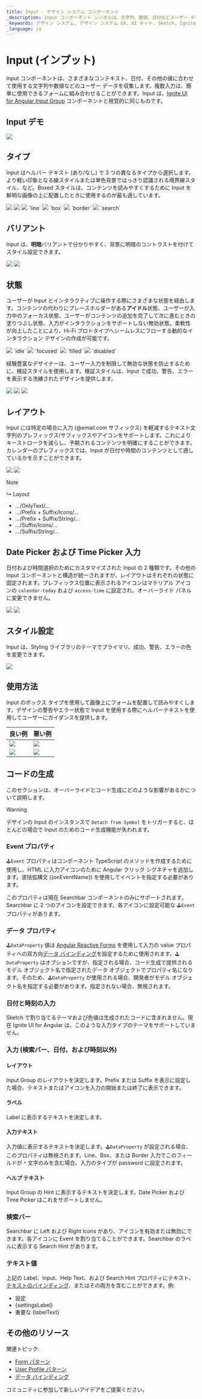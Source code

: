 ```yaml
---
title: Input - デザイン システム コンポーネント
_description: Input コンポーネント シンボルは、文字列、数値、日付などユーザー データのコレクションが使用できます。
_keywords: デザイン システム, デザイン システム UX, UI キット, Sketch, Ignite UI for Angular, Sketch to Angular, Angular, Angular デザイン システム, Sketch からコードをエクスポート, Angular 用のデザイン キット, Sketch HTML, Sketch to HTML, Sketch UI キット
_language: ja
---
```


# Input (インプット)

Input コンポーネントは、さまざまなコンテキスト、日付、その他の値に合わせて使用する文字列や数値などのユーザー データを収集します。複数入力は、簡単に使用できるフォームに組み合わせることができます。Input は、[Ignite UI for Angular Input Group](https://jp.infragistics.com/products/ignite-ui-angular/angular/components/input_group.html) コンポーネントと視覚的に同じものです。

## Input デモ

<img class="responsive-img" src="../images/input_demo.png" srcset="../images/input_demo@2x.png 2x" />

## タイプ

Input はヘルパー テキスト (あり/なし) で 3 つの異なるタイプから選択します。より軽い印象となる線スタイルまたは単色背景ではっきり認識される境界線スタイル、など。Boxed スタイルは、コンテンツを読みやすくするために Input を鮮明な画像の上に配置したときに使用するのが最も適しています。

<img class="responsive-img" src="../images/input_no-helper.png" srcset="../images/input_no-helper@2x.png 2x" />
<img class="responsive-img" src="../images/input_helper.png" srcset="../images/input_helper@2x.png 2x" />

<img class="responsive-img" src="../images/input_line.png" srcset="../images/input_line@2x.png 2x" />
`line`

<img class="responsive-img" src="../images/input_box.png" srcset="../images/input_box@2x.png 2x" />
`box`

<img class="responsive-img" src="../images/input_border.png" srcset="../images/input_border@2x.png 2x" />
`border`

<img class="responsive-img" src="../images/input_search.png" srcset="../images/input_search@2x.png 2x" />
`search`

## バリアント

Input は、**明暗**バリアントで分かりやすく、背景に明暗のコントラストを付けてスタイル設定できます。

<img class="responsive-img" src="../images/input_dark.png" srcset="../images/input_dark@2x.png 2x" />
<img class="responsive-img" src="../images/input_light.png" srcset="../images/input_light@2x.png 2x" />

## 状態

ユーザーが Input とインタラクティブに操作する際にさまざまな状態を経由します。コンテンツの代わりにプレースホルダーがある**アイドル**状態、ユーザーが入力中のフォーカス状態、ユーザーがコンテンツの追加を完了して次に進むときの塗りつぶし状態、入力がインタラクションをサポートしない無効状態。柔軟性が向上したことにより、Hi-Fi プロトタイプへシームレスにフローする動的なインタラクション デザインの作成が可能です。

<img class="responsive-img" src="../images/input_idle.png" srcset="../images/input_idle@2x.png 2x" />
`idle`

<img class="responsive-img" src="../images/input_focused.png" srcset="../images/input_focused@2x.png 2x" />
`focused`

<img class="responsive-img" src="../images/input_filled.png" srcset="../images/input_filled@2x.png 2x" />
`filled`

<img class="responsive-img" src="../images/input_disabled.png" srcset="../images/input_disabled@2x.png 2x" />
`disabled`

経験豊富なデザイナーは、ユーザー入力を制限して無効な状態を防止するために、検証スタイルを使用します。検証スタイルは、Input で成功、警告、エラーを表示する洗練されたデザインを提供します。

<img class="responsive-img" src="../images/input_success.png" srcset="../images/input_success@2x.png 2x" />
<img class="responsive-img" src="../images/input_warning.png" srcset="../images/input_warning@2x.png 2x" />
<img class="responsive-img" src="../images/input_error.png" srcset="../images/input_error@2x.png 2x" />

## レイアウト

Input には特定の場合に入力 (@email.com サフィックス) を軽減するテキスト文字列のプレフィックス/サフィックスやアイコンをサポートします。これによりキーストロークを減らし、予期されるコンテンツを明確にすることができます。カレンダーのプレフィックスでは、Input が日付や時間のコンテンツとして適しているかを示すことができます。

<img class="responsive-img" src="../images/input_prefix.png" srcset="../images/input_prefix@2x.png 2x" />
<img class="responsive-img" src="../images/input_suffix.png" srcset="../images/input_suffix@2x.png 2x" />

> [!Note]
> ↳ Layout
>
> - .../OnlyText/...
> - .../Prefix + Suffix/Icons/...
> - .../Prefix + Suffix/String/...
> - .../Suffix/Icons/...
> - .../Suffix/String/...

## Date Picker および Time Picker 入力

日付および時間選択のためにカスタマイズされた Input の 2 種類です。その他の Input コンポーネントと構造が統一されますが、レイアウトはそれぞれの状態に固定されます。プレフィックス位置に表示されるアイコンはマテリアル アイコンの `calendar-today` および `access-time` に設定され、オーバーライド パネルに変更できません。

<img class="responsive-img" src="../images/input_calendar.png" srcset="../images/input_calendar@2x.png 2x" />
<img class="responsive-img" src="../images/input_time-picker.png" srcset="../images/input_time-picker@2x.png 2x" />

## スタイル設定

Input は、Styling ライブラリのテーマでプライマリ、成功、警告、エラーの色を変更できます。

<img class="responsive-img" src="../images/input_styling.png" srcset="../images/input_styling@2x.png 2x" />

## 使用方法

Input のボックス タイプを使用して画像上にフォームを配置して読みやすくします。デザインの警告やエラー状態で Input を使用する際にヘルパーテキストを使用してユーザーにガイダンスを提供します。

| 良い例                                                                           |悪い例                                                                            |
| ---------------------------------------------------------------------------- | -------------------------------------------------------------------------------- |
| <img class="responsive-img" src="../images/input_do1.png" srcset="../images/input_do1@2x.png 2x" />|<img class="responsive-img" src="../images/input_dont1.png" srcset="../images/input_dont1@2x.png 2x" /> |
| <img class="responsive-img" src="../images/input_do2.png" srcset="../images/input_do2@2x.png 2x" />|<img class="responsive-img" src="../images/input_dont2.png" srcset="../images/input_dont2@2x.png 2x" /> |

## コードの生成

このセクションは、オーバーライドとコード生成にどのような影響があるかについて説明します。

> [!WARNING]
> デザインの Input のインスタンスで `Detach from Symbol` をトリガーすると、ほとんどの場合で Input のためのコード生成機能が失われます。

### Event プロパティ

`🕹️Event` プロパティはコンポーネント TypeScript のメソッドを作成するために使用し、HTML に入力アイコンのために Angular クリック シグネチャを追加します。波括弧構文 ({onEventName}) を使用してイベントを指定する必要があります。

このプロパティは現在 Searchbar コンポーネントのみにサポートされます。Searchbar に 2 つのアイコンを設定できます。各アイコンに設定可能な `🕹️Event` プロパティがあります。

### データ プロパティ

`🕹️DataProperty` 値は [Angular Reactive Forms](https://angular.io/guide/reactive-forms) を使用して入力の value プロパティへの双方向[データ バインディング](../codegen/data-binding.md)を設定するために使用されます。`🕹️DataProperty` はオプションですが、指定される場合、コード生成で提供されるモデル オブジェクト名で指定されたデータ オブジェクトでプロパティ名になります。そのため、`🕹️DataProperty` が使用される場合、開発者がモデル オブジェクト名を指定する必要があります。指定されない場合、無視されます。

### 日付と時刻の入力

Sketch で割り当てるテーマおよび色値は生成されたコードに含まれません。現在 Ignite UI for Angular は、このような入力タイプのテーマをサポートしていません。

### 入力 (検索バー、日付、および時刻以外)

#### レイアウト

Input Group のレイアウトを決定します。Prefix または Suffix を表示に設定した場合、テキストまたはアイコンを入力の開始または終了に表示できます。

#### ラベル

Label に表示するテキストを決定します。

#### 入力テキスト

入力値に表示するテキストを決定します。`🕹️DataProperty` が設定される場合、このプロパティは無視されます。Line、Box、または Border 入力でこのフィールドが `*` 文字のみを含む場合、入力のタイプが password に設定されます。

#### ヘルプ テキスト

Input Group の Hint に表示するテキストを決定します。Date Picker および Time Picker はこれをサポートしません。

### 検索バー

Searchbar に Left および Right Icons があり、アイコンを有効または無効にできます。各アイコンに Event を割り当てることができます。Searchbar のラベルに表示する Search Hint があります。

### テキスト値

上記の Label、Input、Help Text、および Search Hint プロパティにテキスト、[テキストのバインディング](../codegen/data-binding.md)、またはその両方を含むことができます。例:

- 設定
- {settingsLabel}
- 重要な {labelText}

## その他のリソース

関連トピック:

- [Form パターン](../patterns/form.md)
- [User Profile パターン](../patterns/user-profile.md)
- [データ バインディング](../codegen/data-binding.md)
  <div class="divider--half"></div>

コミュニティに参加して新しいアイデアをご提案ください。


